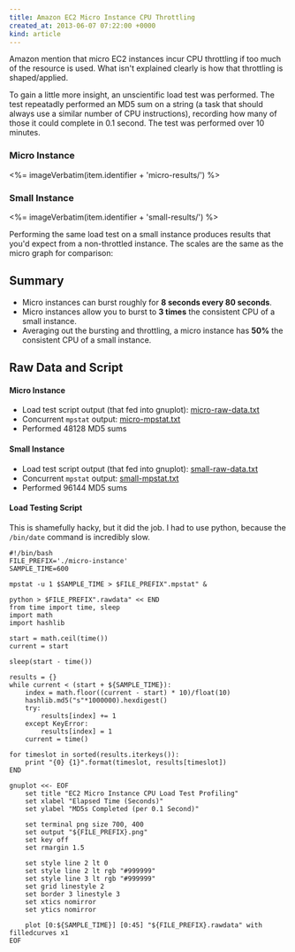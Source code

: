 ```yaml
---
title: Amazon EC2 Micro Instance CPU Throttling
created_at: 2013-06-07 07:22:00 +0000
kind: article
---
```


<p class="lead" markdown="1">
Amazon mention that micro EC2 instances incur CPU throttling if too much of the
resource is used. What isn't explained clearly is how that throttling is
shaped/applied.
</p>

To gain a little more insight, an unscientific load test was performed. The
test repeatadly performed an MD5 sum on a string (a task that should always use
a similar number of CPU instructions), recording how many of those it could
complete in 0.1 second. The test was performed over 10 minutes.


### Micro Instance
<%= imageVerbatim(item.identifier + 'micro-results/') %>


### Small Instance
<%= imageVerbatim(item.identifier + 'small-results/') %>

Performing the same load test on a small instance produces results that you'd
expect from a non-throttled instance. The scales are the same as the micro
graph  for comparison:

## Summary

 * Micro instances can burst roughly for <strong>8 seconds every 80
   seconds</strong>.
 * Micro instances allow you to burst to <strong>3 times</strong> the
   consistent CPU of a small instance.
 * Averaging out the bursting and throttling, a micro instance has
   <strong>50%</strong> the consistent CPU of a small instance.

## Raw Data and Script

#### Micro Instance

 * Load test script output (that fed into gnuplot):
   [micro-raw-data.txt](<%= @items[item.identifier + 'micro-raw-data/'].path %>)
 * Concurrent `mpstat` output:
   [micro-mpstat.txt](<%= @items[item.identifier + 'micro-mpstat/'].path %>)
 * Performed 48128 MD5 sums

#### Small Instance

 * Load test script output (that fed into gnuplot):
   [small-raw-data.txt](<%= @items[item.identifier + 'small-raw-data/'].path %>)
 * Concurrent `mpstat` output:
   [small-mpstat.txt](<%= @items[item.identifier + 'small-mpstat/'].path %>)
 * Performed 96144 MD5 sums

#### Load Testing Script

This is shamefully hacky, but it did the job. I had to use python, because the
`/bin/date` command is incredibly slow.

    #!/bin/bash
    FILE_PREFIX='./micro-instance'
    SAMPLE_TIME=600

    mpstat -u 1 $SAMPLE_TIME > $FILE_PREFIX".mpstat" &

    python > $FILE_PREFIX".rawdata" << END
    from time import time, sleep
    import math
    import hashlib

    start = math.ceil(time())
    current = start

    sleep(start - time())

    results = {}
    while current < (start + ${SAMPLE_TIME}):
        index = math.floor((current - start) * 10)/float(10)
        hashlib.md5("s"*1000000).hexdigest()
        try:
            results[index] += 1
        except KeyError:
            results[index] = 1
        current = time()

    for timeslot in sorted(results.iterkeys()):
        print "{0} {1}".format(timeslot, results[timeslot])
    END

    gnuplot <<- EOF
        set title "EC2 Micro Instance CPU Load Test Profiling"
        set xlabel "Elapsed Time (Seconds)"
        set ylabel "MD5s Completed (per 0.1 Second)"

        set terminal png size 700, 400
        set output "${FILE_PREFIX}.png"
        set key off
        set rmargin 1.5

        set style line 2 lt 0
        set style line 2 lt rgb "#999999"
        set style line 3 lt rgb "#999999"
        set grid linestyle 2
        set border 3 linestyle 3
        set xtics nomirror
        set ytics nomirror

        plot [0:${SAMPLE_TIME}] [0:45] "${FILE_PREFIX}.rawdata" with filledcurves x1
    EOF
